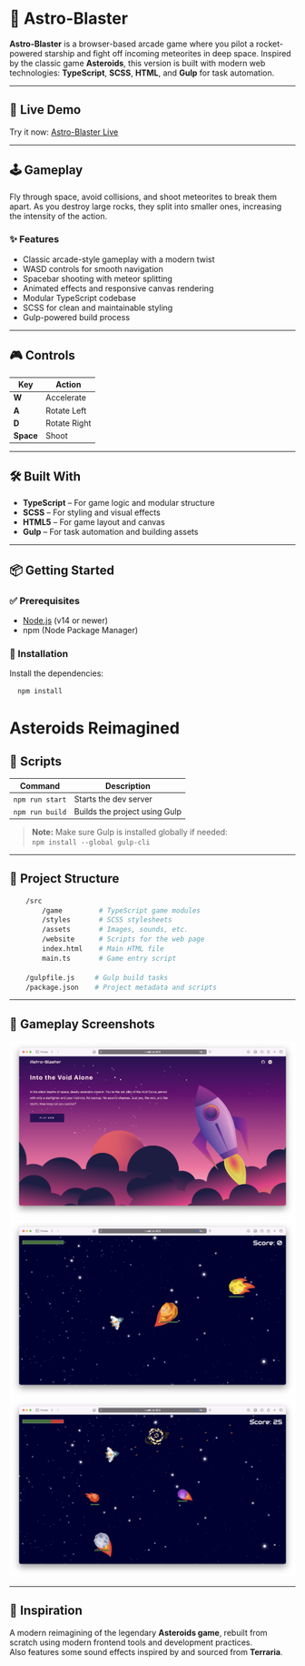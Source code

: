 # 🚀 Astro-Blaster

**Astro-Blaster** is a browser-based arcade game where you pilot a rocket-powered starship and fight off incoming meteorites in deep space. Inspired by the classic game **Asteroids**, this version is built with modern web technologies: **TypeScript**, **SCSS**, **HTML**, and **Gulp** for task automation.

---

## 🚀 Live Demo

Try it now: [Astro-Blaster Live](https://aiiyuu.github.io/Astro-Blaster/)

---

## 🕹️ Gameplay

Fly through space, avoid collisions, and shoot meteorites to break them apart. As you destroy large rocks, they split into smaller ones, increasing the intensity of the action.

### ✨ Features

- Classic arcade-style gameplay with a modern twist
- WASD controls for smooth navigation
- Spacebar shooting with meteor splitting
- Animated effects and responsive canvas rendering
- Modular TypeScript codebase
- SCSS for clean and maintainable styling
- Gulp-powered build process

---

## 🎮 Controls

| Key     | Action        |
|---------|---------------|
| **W**   | Accelerate    |
| **A**   | Rotate Left   |
| **D**   | Rotate Right  |
| **Space** | Shoot       |

---

## 🛠️ Built With

- **TypeScript** – For game logic and modular structure
- **SCSS** – For styling and visual effects
- **HTML5** – For game layout and canvas
- **Gulp** – For task automation and building assets

---

## 📦 Getting Started

### ✅ Prerequisites

- [Node.js](https://nodejs.org/) (v14 or newer)
- npm (Node Package Manager)

### 🧰 Installation

Install the dependencies:

```bash
  npm install
```

# Asteroids Reimagined

## 🔧 Scripts

| Command         | Description                   |
|-----------------|-------------------------------|
| `npm run start` | Starts the dev server         |
| `npm run build` | Builds the project using Gulp |

> **Note:** Make sure Gulp is installed globally if needed:  
> `npm install --global gulp-cli`

---

## 📁 Project Structure

```bash
    /src
        /game         # TypeScript game modules
        /styles       # SCSS stylesheets
        /assets       # Images, sounds, etc.
        /website      # Scripts for the web page
        index.html    # Main HTML file
        main.ts       # Game entry script
    
    /gulpfile.js     # Gulp build tasks
    /package.json    # Project metadata and scripts
```

---

## 🎨 Gameplay Screenshots
![Gameplay screenshot](readme_images/gameplay_screenshot_1.png)
![Gameplay screenshot](readme_images/gameplay_screenshot_2.png)
![Gameplay screenshot](readme_images/gameplay_screenshot_3.png)

---

## 🧠 Inspiration
A modern reimagining of the legendary **Asteroids game**, rebuilt from scratch using modern frontend tools and development practices.  
Also features some sound effects inspired by and sourced from **Terraria**.

